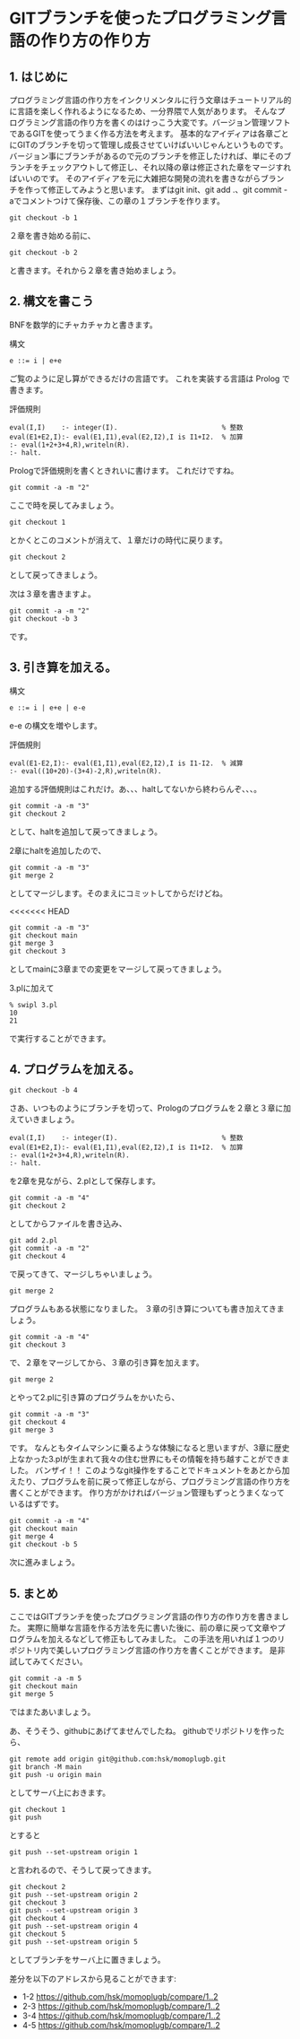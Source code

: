 # GITブランチを使ったプログラミング言語の作り方の作り方

## 1. はじめに

プログラミング言語の作り方をインクリメンタルに行う文章はチュートリアル的に言語を楽しく作れるようになるため、一分界隈で人気があります。
そんなプログラミング言語の作り方を書くのはけっこう大変です。バージョン管理ソフトであるGITを使ってうまく作る方法を考えます。
基本的なアイディアは各章ごとにGITのブランチを切って管理し成長させていけばいいじゃんというものです。
バージョン事にブランチがあるので元のブランチを修正したければ、単にそのブランチをチェックアウトして修正し、それ以降の章は修正された章をマージすればいいのです。
そのアイディアを元に大雑把な開発の流れを書きながらブランチを作って修正してみようと思います。
まずはgit init、git add .、git commit -aでコメントつけて保存後、この章の１ブランチを作ります。

```
git checkout -b 1
```

２章を書き始める前に、

```
git checkout -b 2
```

と書きます。それから２章を書き始めましょう。

## 2. 構文を書こう


BNFを数学的にチャカチャカと書きます。

構文

```
e ::= i | e+e
```

ご覧のように足し算ができるだけの言語です。
これを実装する言語は Prolog で書きます。

評価規則

```
eval(I,I)    :- integer(I).                          % 整数
eval(E1+E2,I):- eval(E1,I1),eval(E2,I2),I is I1+I2.  % 加算
:- eval(1+2+3+4,R),writeln(R).
:- halt.
```

Prologで評価規則を書くときれいに書けます。
これだけですね。

```
git commit -a -m "2"
```

ここで時を戻してみましょう。

```
git checkout 1
```

とかくとこのコメントが消えて、１章だけの時代に戻ります。

```
git checkout 2
```

として戻ってきましょう。

次は３章を書きますよ。

```
git commit -a -m "2"
git checkout -b 3
```

です。

## 3. 引き算を加える。

構文

```
e ::= i | e+e | e-e
```

e-e の構文を増やします。

評価規則

```
eval(E1-E2,I):- eval(E1,I1),eval(E2,I2),I is I1-I2.  % 減算
:- eval((10+20)-(3+4)-2,R),writeln(R).
```

追加する評価規則はこれだけ。あ、、、haltしてないから終わらんぞ、、、。

```
git commit -a -m "3"
git checkout 2
```

として、haltを追加して戻ってきましょう。

2章にhaltを追加したので、

```
git commit -a -m "3"
git merge 2
```

としてマージします。そのまえにコミットしてからだけどね。

<<<<<<< HEAD
```
git commit -a -m "3"
git checkout main
git merge 3
git checkout 3
```

としてmainに3章までの変更をマージして戻ってきましょう。

3.plに加えて

```
% swipl 3.pl
10
21
```

で実行することができます。

## 4. プログラムを加える。

```
git checkout -b 4
```

さあ、いつものようにブランチを切って、Prologのプログラムを２章と３章に加えていきましょう。

```
eval(I,I)    :- integer(I).                          % 整数
eval(E1+E2,I):- eval(E1,I1),eval(E2,I2),I is I1+I2.  % 加算
:- eval(1+2+3+4,R),writeln(R).
:- halt.
```

を2章を見ながら、2.plとして保存します。

```
git commit -a -m "4"
git checkout 2
```

としてからファイルを書き込み、

```
git add 2.pl
git commit -a -m "2"
git checkout 4
```

で戻ってきて、マージしちゃいましょう。

```
git merge 2
```

プログラムもある状態になりました。
３章の引き算についても書き加えてきましょう。

```
git commit -a -m "4"
git checkout 3
```

で、２章をマージしてから、３章の引き算を加えます。

```
git merge 2
```

とやって2.plに引き算のプログラムをかいたら、

```
git commit -a -m "3"
git checkout 4
git merge 3
```

です。
なんともタイムマシンに乗るような体験になると思いますが、3章に歴史上なかった3.plが生まれて我々の住む世界にもその情報を持ち越すことができました。
バンザイ！！
このようなgit操作をすることでドキュメントをあとから加えたり、プログラムを前に戻って修正しながら、プログラミング言語の作り方を書くことができます。
作り方がかければバージョン管理もずっとうまくなっているはずです。

```
git commit -a -m "4"
git checkout main
git merge 4
git checkout -b 5
```

次に進みましょう。

## 5. まとめ

ここではGITブランチを使ったプログラミング言語の作り方の作り方を書きました。
実際に簡単な言語を作る方法を先に書いた後に、前の章に戻って文章やプログラムを加えるなどして修正もしてみました。
この手法を用いれば１つのリポジトリ内で美しいプログラミング言語の作り方を書くことができます。
是非試してみてください。

```
git commit -a -m 5
git checkout main
git merge 5
```

ではまたあいましょう。

あ、そうそう、githubにあげてませんでしたね。
githubでリポジトリを作ったら、

```
git remote add origin git@github.com:hsk/momoplugb.git
git branch -M main
git push -u origin main
```

としてサーバ上におきます。

```
git checkout 1
git push
```

とすると

```
git push --set-upstream origin 1
```

と言われるので、そうして戻ってきます。

```
git checkout 2
git push --set-upstream origin 2
git checkout 3
git push --set-upstream origin 3
git checkout 4
git push --set-upstream origin 4
git checkout 5
git push --set-upstream origin 5
```

としてブランチをサーバ上に置きましょう。

差分を以下のアドレスから見ることができます:

- 1-2 https://github.com/hsk/momoplugb/compare/1..2
- 2-3 https://github.com/hsk/momoplugb/compare/1..2
- 3-4 https://github.com/hsk/momoplugb/compare/1..2
- 4-5 https://github.com/hsk/momoplugb/compare/1..2
